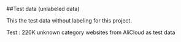 ##Test data (unlabeled data)

This the test data without labeling for this project.

Test : 220K unknown category websites from AliCloud as test data
